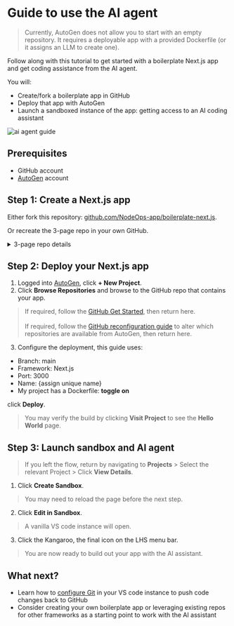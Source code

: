 # Guide to use the AI agent

> Currently, AutoGen does not allow you to start with an empty repository. It requires a deployable app with a provided Dockerfile (or it assigns an LLM to create one).

Follow along with this tutorial to get started with a boilerplate Next.js app and get coding assistance from the AI agent.

You will:

- Create/fork a boilerplate app in GitHub
- Deploy that app with AutoGen
- Launch a sandboxed instance of the app: getting access to an AI coding assistant

![ai agent guide](../../Static/Gifs/guide-ai-agent.gif)

## Prerequisites

- GitHub account
- [AutoGen](https://autogen.nodeops.network/) account

## Step 1: Create a Next.js app

Either fork this repository: [github.com/NodeOps-app/boilerplate-next.js](https://github.com/NodeOps-app/boilerplate-next.js).

Or recreate the 3-page repo in your own GitHub.

<details>
  <summary>3-page repo details</summary>

  ```your-nextjs-project/
  ├── Dockerfile   
  ├── package.json
  ├── pages/
  │   └── index.js
  ```

  <details>
    <summary>pages/index.js contents</summary>

  ```
  export default function Home() {
    return <h1>Hello World</h1>
  }
  ```

  </details>

  <details>
    <summary>package.json contents</summary>

  ```
  {
    "name": "minimal-next-app",
    "scripts": {
      "dev": "next dev",
      "build": "next build",
      "start": "next start"
    },
    "dependencies": {
      "next": "latest",
      "react": "latest",
      "react-dom": "latest"
    }
  }
  ```

  </details>

  <details>
    <summary>Dockerfile contents</summary>

  ```FROM node:18-alpine
  WORKDIR /app
  COPY package.json package-lock.json* ./
  RUN npm install
  COPY . .
  RUN npm run build
  EXPOSE 3000
  CMD ["npm", "start"]
  ```

  </details>

</details>

## Step 2: Deploy your Next.js app

1. Logged into [AutoGen](https://autogen.nodeops.network/), click **+ New Project**.
2. Click **Browse Repositories** and browse to the GitHub repo that contains your app.
> If required, follow the [GitHub Get Started](../GitHub-Integration/github-support.md#set-up-github-integration), then return here.
<br></br>
> If required, follow the [GitHub reconfiguration guide](../GitHub-Integration/github-support.md#amend-github-integration) to alter which repositories are available from AutoGen, then return here.

3. Configure the deployment, this guide uses:

- Branch: main
- Framework: Next.js
- Port: 3000
- Name: {assign unique name}
- My project has a Dockerfile: **toggle on**

click **Deploy**.

> You may verify the build by clicking **Visit Project** to see the **Hello World** page.

## Step 3: Launch sandbox and AI agent

> If you left the flow, return by navigating to **Projects** > Select the relevant Project > Click **View Details**. 

1. Click **Create Sandbox**.

> You may need to reload the page before the next step.

2. Click **Edit in Sandbox**. 

> A vanilla VS code instance will open.

3. Click the Kangaroo, the final icon on the LHS menu bar.

> You are now ready to build out your app with the AI assistant.

## What next?

- Learn how to [configure Git](./sandbox-support.md#configure-git) in your VS code instance to push code changes back to GitHub
- Consider creating your own boilerplate app or leveraging existing repos for other frameworks as a starting point to work with the AI assistant